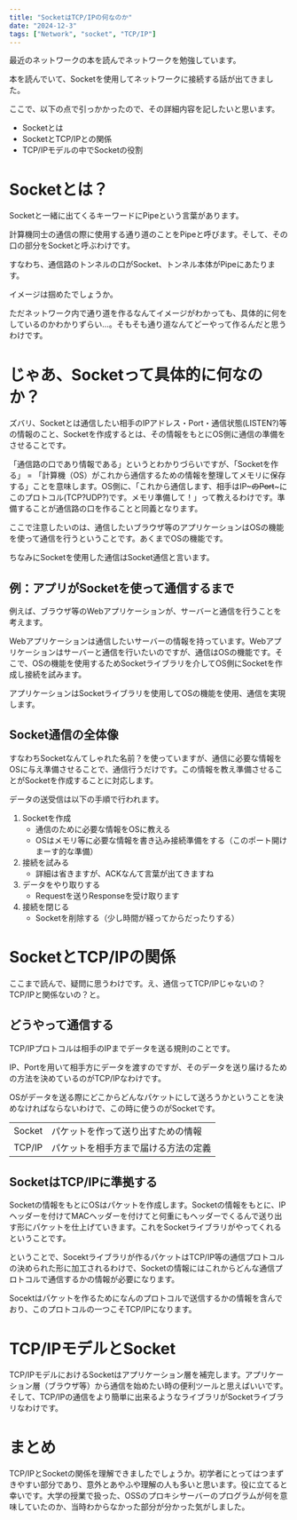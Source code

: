```yaml
---
title: "SocketはTCP/IPの何なのか"
date: "2024-12-3"
tags: ["Network", "socket", "TCP/IP"]
---
```


最近のネットワークの本を読んでネットワークを勉強しています。

本を読んでいて、Socketを使用してネットワークに接続する話が出てきました。

ここで、以下の点で引っかかったので、その詳細内容を記したいと思います。

- Socketとは
- SocketとTCP/IPとの関係
- TCP/IPモデルの中でSocketの役割

# Socketとは？

Socketと一緒に出てくるキーワードにPipeという言葉があります。

計算機同士の通信の際に使用する通り道のことをPipeと呼びます。そして、その口の部分をSocketと呼ぶわけです。

すなわち、通信路のトンネルの口がSocket、トンネル本体がPipeにあたります。

イメージは掴めたでしょうか。

ただネットワーク内で通り道を作るなんてイメージがわかっても、具体的に何をしているのかわかりずらい…。そもそも通り道なんてどーやって作るんだと思うわけです。

# じゃあ、Socketって具体的に何なのか？

ズバリ、Socketとは通信したい相手のIPアドレス・Port・通信状態(LISTEN?)等の情報のこと、Socketを作成するとは、その情報をもとにOS側に通信の準備をさせることです。

「通信路の口であり情報である」というとわかりづらいですが、「Socketを作る」 = 「計算機（OS）がこれから通信するための情報を整理してメモリに保存する」ことを意味します。OS側に、「これから通信します、相手はIP~~~のPort~~~にこのプロトコル(TCP?UDP?)です。メモリ準備して！」って教えるわけです。準備することが通信路の口を作ることと同義となります。

ここで注意したいのは、通信したいブラウザ等のアプリケーションはOSの機能を使って通信を行うということです。あくまでOSの機能です。

ちなみにSocketを使用した通信はSocket通信と言います。

## 例：アプリがSocketを使って通信するまで

例えば、ブラウザ等のWebアプリケーションが、サーバーと通信を行うことを考えます。

Webアプリケーションは通信したいサーバーの情報を持っています。Webアプリケーションはサーバーと通信を行いたいのですが、通信はOSの機能です。そこで、OSの機能を使用するためSocketライブラリを介してOS側にSocketを作成し接続を試みます。

アプリケーションはSocketライブラリを使用してOSの機能を使用、通信を実現します。

## Socket通信の全体像

すなわちSocketなんてしゃれた名前？を使っていますが、通信に必要な情報をOSに与え準備させることで、通信行うだけです。この情報を教え準備させることがSocketを作成することに対応します。

データの送受信は以下の手順で行われます。

1. Socketを作成
    - 通信のために必要な情報をOSに教える
    - OSはメモリ等に必要な情報を書き込み接続準備をする（このポート開けまーす的な準備）
2. 接続を試みる
    - 詳細は省きますが、ACKなんて言葉が出てきますね
3. データをやり取りする
    - Requestを送りResponseを受け取ります
4. 接続を閉じる
    - Socketを削除する（少し時間が経ってからだったりする）

# SocketとTCP/IPの関係

ここまで読んで、疑問に思うわけです。え、通信ってTCP/IPじゃないの？TCP/IPと関係ないの？と。

## どうやって通信する

TCP/IPプロトコルは相手のIPまでデータを送る規則のことです。

IP、Portを用いて相手方にデータを渡すのですが、そのデータを送り届けるための方法を決めているのがTCP/IPなわけです。

OSがデータを送る際にどこからどんなパケットにして送ろうかということを決めなければならないわけで、この時に使うのがSocketです。

|  | |
| --- | --- |
| Socket | パケットを作って送り出すための情報 |
| TCP/IP | パケットを相手方まで届ける方法の定義 |

## SocketはTCP/IPに準拠する

Socketの情報をもとにOSはパケットを作成します。Socketの情報をもとに、IPヘッダーを付けてMACヘッダーを付けてと何重にもヘッダーでくるんで送り出す形にパケットを仕上げていきます。これをSocketライブラリがやってくれるということです。

ということで、Socektライブラリが作るパケットはTCP/IP等の通信プロトコルの決められた形に加工されるわけで、Socketの情報にはこれからどんな通信プロトコルで通信するかの情報が必要になります。

Socektはパケットを作るためになんのプロトコルで送信するかの情報を含んでおり、このプロトコルの一つこそTCP/IPになります。

# TCP/IPモデルとSocket

TCP/IPモデルにおけるSocketはアプリケーション層を補完します。アプリケーション層（ブラウザ等）から通信を始めたい時の便利ツールと思えばいいです。そして、TCP/IPの通信をより簡単に出来るようなライブラリがSocketライブラリなわけです。

# まとめ

TCP/IPとSocketの関係を理解できましたでしょうか。初学者にとってはつまずきやすい部分であり、意外とあやふや理解の人も多いと思います。役に立てると幸いです。大学の授業で扱った、OSSのプロキシサーバーのプログラムが何を意味していたのか、当時わからなかった部分が分かった気がしました。